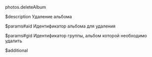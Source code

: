 photos.deleteAlbum

$description
Удаление альбома

$params#aid
Идентификатор альбома для удаления

$params#gid
Идентификатор группы, альбом которой необходимо удалить

$additional
